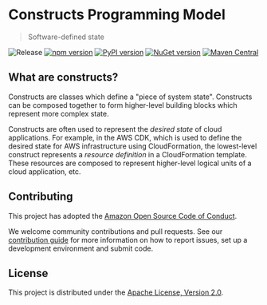 # Constructs Programming Model

> Software-defined state

![Release](https://github.com/aws/constructs/workflows/Release/badge.svg)
[![npm version](https://badge.fury.io/js/constructs.svg)](https://badge.fury.io/js/constructs)
[![PyPI version](https://badge.fury.io/py/constructs.svg)](https://badge.fury.io/py/constructs)
[![NuGet version](https://badge.fury.io/nu/Constructs.svg)](https://badge.fury.io/nu/Constructs)
[![Maven Central](https://maven-badges.herokuapp.com/maven-central/software.constructs/constructs/badge.svg?style=plastic)](https://maven-badges.herokuapp.com/maven-central/software.constructs/constructs)



## What are constructs?

Constructs are classes which define a "piece of system state". Constructs can be composed together to form higher-level building blocks which represent more complex state.

Constructs are often used to represent the _desired state_ of cloud applications. For example, in the AWS CDK, which is used to define the desired state for AWS infrastructure using CloudFormation, the lowest-level construct represents a _resource definition_ in a CloudFormation template. These resources are composed to represent higher-level logical units of a cloud application, etc.

## Contributing

This project has adopted the [Amazon Open Source Code of
Conduct](https://aws.github.io/code-of-conduct).

We welcome community contributions and pull requests. See our [contribution
guide](./CONTRIBUTING.md) for more information on how to report issues, set up a
development environment and submit code.

## License

This project is distributed under the [Apache License, Version 2.0](./LICENSE).
